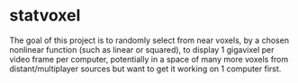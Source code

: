 # statvoxel
The goal of this project is to randomly select from near voxels, by a chosen nonlinear function (such as linear or squared), to display 1 gigavixel per video frame per computer, potentially in a space of many more voxels from distant/multiplayer sources but want to get it working on 1 computer first.
